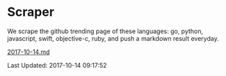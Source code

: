 # Scraper

We scrape the github trending page of these languages: go, python, javascript, swift, objective-c, ruby, and push a markdown result everyday.

[2017-10-14.md](https://github.com/henson/Scraper/blob/master/2017-10-14.md)

Last Updated: 2017-10-14 09:17:52